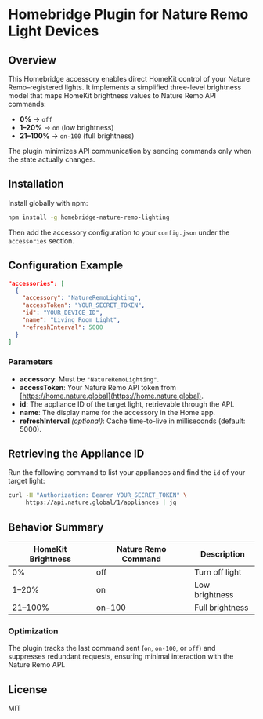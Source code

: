 # Homebridge Plugin for Nature Remo Light Devices

## Overview
This Homebridge accessory enables direct HomeKit control of your Nature Remo–registered lights. It implements a simplified three-level brightness model that maps HomeKit brightness values to Nature Remo API commands:

- **0%** → `off`  
- **1–20%** → `on` (low brightness)  
- **21–100%** → `on-100` (full brightness)

The plugin minimizes API communication by sending commands only when the state actually changes.

## Installation
Install globally with npm:

```bash
npm install -g homebridge-nature-remo-lighting
```

Then add the accessory configuration to your `config.json` under the `accessories` section.

## Configuration Example
```json
"accessories": [
  {
    "accessory": "NatureRemoLighting",
    "accessToken": "YOUR_SECRET_TOKEN",
    "id": "YOUR_DEVICE_ID",
    "name": "Living Room Light",
    "refreshInterval": 5000
  }
]
```

### Parameters
- **accessory**: Must be `"NatureRemoLighting"`.
- **accessToken**: Your Nature Remo API token from [https://home.nature.global](https://home.nature.global).
- **id**: The appliance ID of the target light, retrievable through the API.
- **name**: The display name for the accessory in the Home app.
- **refreshInterval** *(optional)*: Cache time-to-live in milliseconds (default: 5000).

## Retrieving the Appliance ID
Run the following command to list your appliances and find the `id` of your target light:
```bash
curl -H "Authorization: Bearer YOUR_SECRET_TOKEN" \
     https://api.nature.global/1/appliances | jq
```

## Behavior Summary

| HomeKit Brightness | Nature Remo Command | Description       |
|--------------------|--------------------|-------------------|
| 0%                 | off                | Turn off light    |
| 1–20%              | on                 | Low brightness    |
| 21–100%            | on-100             | Full brightness   |

### Optimization
The plugin tracks the last command sent (`on`, `on-100`, or `off`) and suppresses redundant requests, ensuring minimal interaction with the Nature Remo API.

## License
MIT